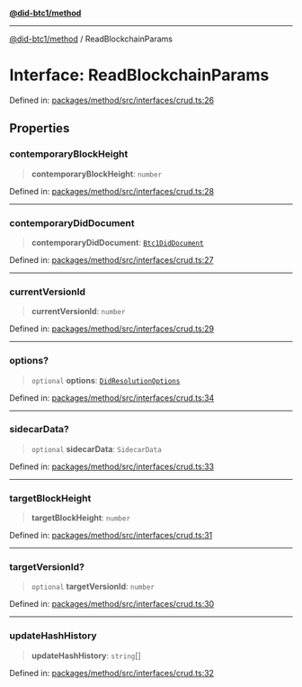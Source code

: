 [**@did-btc1/method**](../README.md)

***

[@did-btc1/method](../globals.md) / ReadBlockchainParams

# Interface: ReadBlockchainParams

Defined in: [packages/method/src/interfaces/crud.ts:26](https://github.com/dcdpr/did-btc1-js/blob/751aedd75738c26882a2149e644ae32b9e424707/packages/method/src/interfaces/crud.ts#L26)

## Properties

### contemporaryBlockHeight

> **contemporaryBlockHeight**: `number`

Defined in: [packages/method/src/interfaces/crud.ts:28](https://github.com/dcdpr/did-btc1-js/blob/751aedd75738c26882a2149e644ae32b9e424707/packages/method/src/interfaces/crud.ts#L28)

***

### contemporaryDidDocument

> **contemporaryDidDocument**: [`Btc1DidDocument`](../classes/Btc1DidDocument.md)

Defined in: [packages/method/src/interfaces/crud.ts:27](https://github.com/dcdpr/did-btc1-js/blob/751aedd75738c26882a2149e644ae32b9e424707/packages/method/src/interfaces/crud.ts#L27)

***

### currentVersionId

> **currentVersionId**: `number`

Defined in: [packages/method/src/interfaces/crud.ts:29](https://github.com/dcdpr/did-btc1-js/blob/751aedd75738c26882a2149e644ae32b9e424707/packages/method/src/interfaces/crud.ts#L29)

***

### options?

> `optional` **options**: [`DidResolutionOptions`](DidResolutionOptions.md)

Defined in: [packages/method/src/interfaces/crud.ts:34](https://github.com/dcdpr/did-btc1-js/blob/751aedd75738c26882a2149e644ae32b9e424707/packages/method/src/interfaces/crud.ts#L34)

***

### sidecarData?

> `optional` **sidecarData**: `SidecarData`

Defined in: [packages/method/src/interfaces/crud.ts:33](https://github.com/dcdpr/did-btc1-js/blob/751aedd75738c26882a2149e644ae32b9e424707/packages/method/src/interfaces/crud.ts#L33)

***

### targetBlockHeight

> **targetBlockHeight**: `number`

Defined in: [packages/method/src/interfaces/crud.ts:31](https://github.com/dcdpr/did-btc1-js/blob/751aedd75738c26882a2149e644ae32b9e424707/packages/method/src/interfaces/crud.ts#L31)

***

### targetVersionId?

> `optional` **targetVersionId**: `number`

Defined in: [packages/method/src/interfaces/crud.ts:30](https://github.com/dcdpr/did-btc1-js/blob/751aedd75738c26882a2149e644ae32b9e424707/packages/method/src/interfaces/crud.ts#L30)

***

### updateHashHistory

> **updateHashHistory**: `string`[]

Defined in: [packages/method/src/interfaces/crud.ts:32](https://github.com/dcdpr/did-btc1-js/blob/751aedd75738c26882a2149e644ae32b9e424707/packages/method/src/interfaces/crud.ts#L32)
